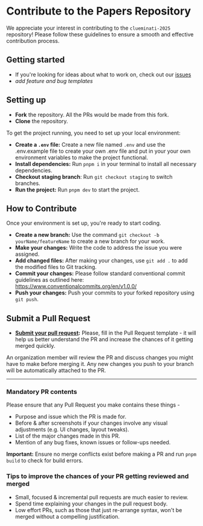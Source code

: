 # Contribute to the Papers Repository

We appreciate your interest in contributing to the `clueminati-2025` repository! Please follow these guidelines to ensure a smooth and effective contribution process.


## Getting started

- If you're looking for ideas about what to work on, check out our [issues](https://github.com/CodeChefVIT/clueminati-2025/issues) 
- *add feature and bug templates*

## Setting up
- **Fork** the repository. All the PRs would be made from this fork.
- **Clone** the repository.

To get the project running, you need to set up your local environment:

- **Create a `.env` file:** Create a new file named `.env` and use the .env.example file to create your own .env file and put in your your own environment variables to make the project functional.
- **Install dependencies:** Run `pnpm i` in your terminal to install all necessary dependencies.
- **Checkout staging branch**: Run `git checkout staging` to switch branches.
- **Run the project:** Run `pnpm dev` to start the project.

## How to Contribute

Once your environment is set up, you're ready to start coding.

- **Create a new branch:** Use the command `git checkout -b yourName/featureName` to create a new branch for your work.
- **Make your changes:** Write the code to address the issue you were assigned.
- **Add changed files:** After making your changes, use `git add .` to add the modified files to Git tracking.
- **Commit your changes:** Please follow standard conventional commit guidelines as outlined here: https://www.conventionalcommits.org/en/v1.0.0/
- **Push your changes:** Push your commits to your forked repository using `git push`.

## Submit a Pull Request

- **[Submit your pull request](https://github.com/CodeChefVIT/clueminati-2025/compare):** Please, fill in the Pull Request template - it will help us better understand the PR and increase the chances of it getting merged quickly.

An organization member will review the PR and discuss changes you might have to make before merging it. Any new changes you push to your branch will be automatically attached to the PR.

---

### Mandatory PR contents

Please ensure that any Pull Request you make contains these things -

- Purpose and issue which the PR is made for.
- Before & after screenshots if your changes involve any visual adjustments (e.g. UI changes, layout tweaks).
- List of the major changes made in this PR.
- Mention of any bug fixes, known issues or follow-ups needed.

**Important:** Ensure no merge conflicts exist before making a PR and run `pnpm build` to check for build errors.


### Tips to improve the chances of your PR getting reviewed and merged

- Small, focused & incremental pull requests are much easier to review.
- Spend time explaining your changes in the pull request body.
- Low effort PRs, such as those that just re-arrange syntax, won't be merged without a compelling justification.
